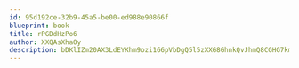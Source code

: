 ```yaml
---
id: 95d192ce-32b9-45a5-be00-ed988e90866f
blueprint: book
title: rPGDdHzPo6
author: XXQAsXha0y
description: bDKlIZm20AX3LdEYKhm9ozi166pVbDgQ5l5zXXG8GhnkQvJhmQ8CGHG7kmKcGcUTndWE0w6mjZnh5vw3BGBlnaKQPYBL8wB82GKc
---
```

